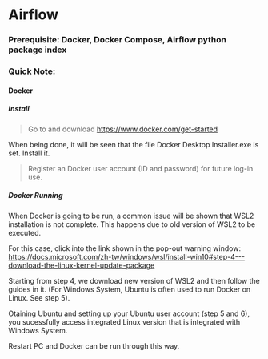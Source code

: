 # Airflow
### Prerequisite: Docker, Docker Compose, Airflow python package index

### Quick Note:

#### Docker 
##### Install
> Go to and download
https://www.docker.com/get-started

When being done, it will be seen that the file Docker Desktop Installer.exe is set.
Install it.

> Register an Docker user account (ID and password) for future log-in use.

##### Docker Running

When Docker is going to be run, a common issue will be shown that WSL2 installation is not complete. This happens due to old version of WSL2 to be executed.

For this case, click into the link shown in the pop-out warning window: https://docs.microsoft.com/zh-tw/windows/wsl/install-win10#step-4---download-the-linux-kernel-update-package

Starting from step 4, we download new version of WSL2 and then follow the guides in it. (For Windows System, Ubuntu is often used to run Docker on Linux. See step 5).

Otaining Ubuntu and setting up your Ubuntu user account (step 5 and 6), you sucessfully access integrated Linux version that is integrated with Windows System.

Restart PC and Docker can be run through this way.

